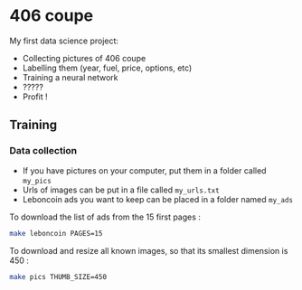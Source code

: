 # 406 coupe

My first data science project:
* Collecting pictures of 406 coupe
* Labelling them (year, fuel, price, options, etc)
* Training a neural network
* ?????
* Profit !

## Training

### Data collection

* If you have pictures on your computer, put them in a folder called `my_pics`
* Urls of images can be put in a file called `my_urls.txt`
* Leboncoin ads you want to keep can be placed in a folder named `my_ads`

To download the list of ads from the 15 first pages :
```bash
make leboncoin PAGES=15
```

To download and resize all known images, so that its smallest dimension is 450 :
```bash
make pics THUMB_SIZE=450
```
